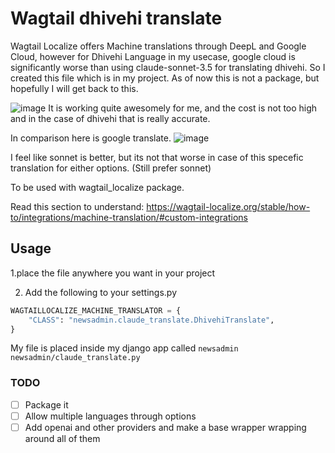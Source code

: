 # Wagtail dhivehi translate

Wagtail Localize offers Machine translations through DeepL and Google Cloud, however for Dhivehi Language in my usecase, google cloud is significantly worse than using claude-sonnet-3.5 for translating dhivehi. So I created this file which is in my project. As of now this is not a package, but hopefully I will get back to this.

![image](https://github.com/user-attachments/assets/c7da6ffa-a5a3-4803-92ea-06a1abff3962)
It is working quite awesomely for me, and the cost is not too high and in the case of dhivehi that is really accurate.

In comparison here is google translate.
![image](https://github.com/user-attachments/assets/0157240b-dd5d-4a5d-b7af-155d5a690c1a)

I feel like sonnet is better, but its not that worse in case of this specefic translation for either options. (Still prefer sonnet)


To be used with wagtail_localize package.

Read this section to understand: https://wagtail-localize.org/stable/how-to/integrations/machine-translation/#custom-integrations

## Usage

1.place the file anywhere you want in your project

2. Add the following to your settings.py

```python
WAGTAILLOCALIZE_MACHINE_TRANSLATOR = {
    "CLASS": "newsadmin.claude_translate.DhivehiTranslate",
}
```

My file is placed inside my django app called `newsadmin` `newsadmin/claude_translate.py`

### TODO

- [ ] Package it
- [ ] Allow multiple languages through options
- [ ] Add openai and other providers and make a base wrapper wrapping around all of them
